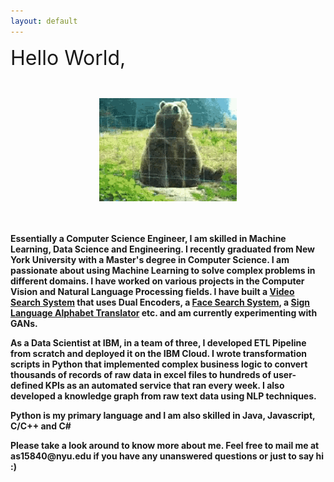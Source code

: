 ```yaml
---
layout: default
---
```


<!-- <html style="background-image: url('assets/bin/seaweed_tile.jpg')"> -->
<html >
<style>
    .divhw {

        background-repeat: no-repeat;
        background-position: center; 
        background-size: contain;
        width: 600px;
        height: 50px
    }
</style>

<body >

<div class="divhw" ><font size=6>Hello World,</font> </div>
<br>
<br>

<center><img src="assets/bin/waving.gif"/></center>

<br>
<br>

</body>

 

<!--
<div>
<object data="../assets/bin/ANS_Resume_DS_ML.pdf" width="1000" height="1000" type='application/pdf'></object>
</div> -->



<b>
<p>Essentially a Computer Science Engineer, I am skilled in Machine Learning, Data Science and Engineering. I recently graduated from New York University with a Master's degree in Computer Science. I am passionate about using Machine Learning to solve complex problems in different domains. I have worked on various projects in the Computer Vision and Natural Language Processing fields. I have built a <a href="https://ansidd.github.io/video_search.html">Video Search System</a> that uses Dual Encoders, a <a href="https://github.com/ansidd/VisualSearch">Face Search System</a>, a <a href="https://ansidd.github.io/slar.html">Sign Language Alphabet Translator</a> etc. and am currently experimenting with GANs.
<br>

As a Data Scientist at IBM, in a team of three, I developed ETL Pipeline from scratch and deployed it on the IBM Cloud. I wrote transformation scripts in Python that implemented complex business logic to convert thousands of records of raw data in excel files to hundreds of user-defined KPIs as an automated service that ran every week. I also developed a knowledge graph from raw text data using NLP techniques. 
<br>

Python is my primary language and I am also skilled in Java, Javascript, C/C++ and C#
 </p>

<p>Please take a look around to know more about me. Feel free to mail me at as15840@nyu.edu if you have any unanswered questions or just to say hi :) </p>

</b>

</html>
